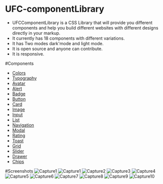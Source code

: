 # UFC-componentLibrary
+ UFCComponentLibrary is a CSS Library that will provide you different components and help you build different websites with different designs directly in your markup.  
+ It currently has 18 components with different variations.
+ It has Two modes dark'mode and light mode.
+ It is open source and anyone can contribute.
+ It is responsive.

#Components
+ [Colors]()
+ [Typography]()
+ [Avatar]()
+ [Alert]()
+ [Badge]()
+ [Button]()
+ [Card]()
+ [Image]()
+ [Input]()
+ [List]()
+ [Navigation]()
+ [Modal]()
+ [Rating]()
+ [Toast]()
+ [Grid]()
+ [Slider]()
+ [Drawer]()
+ [Chips]()

#Screenshots
![Capture1](./screenshots/Capture1.PNG)
![Capture1](./screenshots/Capture11.PNG)
![Capture2](./screenshots/Capture2.PNG)
![Capture3](./screenshots/Capture3.PNG)
![Capture4](./screenshots/Capture4.PNG)
![Capture5](./screenshots/Capture5.PNG)
![Capture6](./screenshots/Capture6.PNG)
![Capture7](./screenshots/Capture7.PNG)
![Capture8](./screenshots/Capture8.PNG)
![Capture9](./screenshots/Capture9.PNG)
![Capture10](./screenshots/Capture10.PNG)



